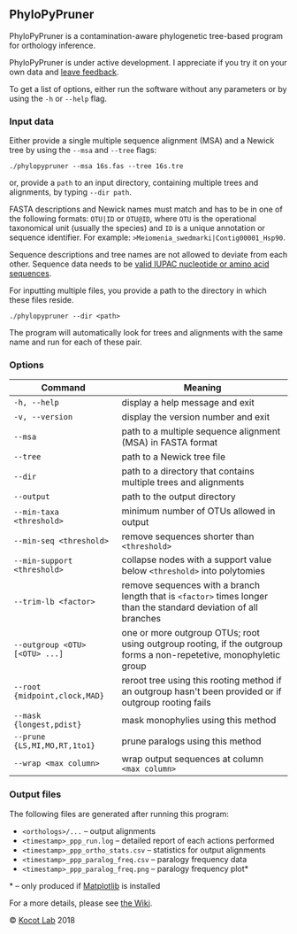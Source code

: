 PhyloPyPruner
-------------

PhyloPyPruner is a contamination-aware phylogenetic tree-based program for
orthology inference.

PhyloPyPruner is under active development. I appreciate if you try it on your
own data and [leave feedback](mailto:felix.thalen.1430@student.lu.se).

To get a list of options, either run the software without any parameters or by
using the `-h` or `--help` flag.

### Input data

Either provide a single multiple sequence alignment (MSA) and a Newick tree by
using the `--msa` and `--tree` flags:

```
./phylopypruner --msa 16s.fas --tree 16s.tre
```

or, provide a `path` to an input directory, containing multiple trees and
alignments, by typing `--dir path`.

FASTA descriptions and Newick names must match and has to be in one of the
following formats: `OTU|ID` or `OTU@ID`, where `OTU` is the operational
taxonomical unit (usually the species) and `ID` is a unique annotation or
sequence identifier. For example: `>Meiomenia_swedmarki|Contig00001_Hsp90`.

Sequence descriptions and tree names are not allowed to deviate from each
other. Sequence data needs to be [valid IUPAC nucleotide or amino acid
sequences](https://www.bioinformatics.org/sms/iupac.html).

For inputting multiple files, you provide a path to the directory in which
these files reside.

```
./phylopypruner --dir <path>
```

The program will automatically look for trees and alignments with the same name
and run for each of these pair.

### Options

| **Command** | **Meaning** |
|----|----|
| `-h, --help` | display a help message and exit |
| `-v, --version` | display the version number and exit |
| `--msa` | path to a multiple sequence alignment (MSA) in FASTA format |
| `--tree` | path to a Newick tree file |
| `--dir` | path to a directory that contains multiple trees and alignments |
| `--output` | path to the output directory |
| `--min-taxa <threshold>` | minimum number of OTUs allowed in output |
| `--min-seq <threshold>` | remove sequences shorter than `<threshold>` |
| `--min-support <threshold>` | collapse nodes with a support value below `<threshold>` into polytomies |
| `--trim-lb <factor>` | remove sequences with a branch length that is `<factor>` times longer than the standard deviation of all branches |
| `--outgroup <OTU> [<OTU> ...]` | one or more outgroup OTUs; root using outgroup rooting, if the outgroup forms a non-repetetive, monophyletic group |
| `--root {midpoint,clock,MAD}` | reroot tree using this rooting method if an outgroup hasn't been provided or if outgroup rooting fails |
| `--mask {longest,pdist}` | mask monophylies using this method |
| `--prune {LS,MI,MO,RT,1to1}` | prune paralogs using this method |
| `--wrap <max column>` | wrap output sequences at column `<max column>` |

### Output files

The following files are generated after running this program:

* `<orthologs>/...` – output alignments
* `<timestamp>_ppp_run.log` – detailed report of each actions performed
* `<timestamp>_ppp_ortho_stats.csv` – statistics for output alignments
* `<timestamp>_ppp_paralog_freq.csv` – paralogy frequency data
* `<timestamp>_ppp_paralog_freq.png` – paralogy frequency plot\*

\* – only produced if [Matplotlib](https://matplotlib.org/) is installed

For a more details, please see [the
Wiki](https://gitlab.com/fethalen/phylopypruner/wikis).

© [Kocot Lab](https://www.kocotlab.com/) 2018

